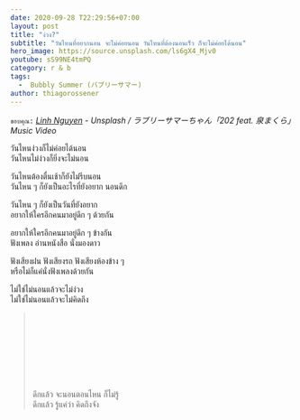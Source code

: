```yaml
---
date: 2020-09-28 T22:29:56+07:00
layout: post
title: "ง่วง?"
subtitle: "วันไหนที่อยากนอน จะไม่ค่อยนอน วันไหนที่ต้องนอนเร็ว ก็จะไม่ค่อยได้นอน"
hero_image: https://source.unsplash.com/ls6gX4_Mjv0
youtube: sS99NE4tmPQ
category: r & b
tags:
  -  Bubbly Summer (バブリーサマー)
author: thiagorossener
---
```

`ขอบคุณ:` *[Linh Nguyen](https://unsplash.com/@linhnguyen) - Unsplash / ラブリーサマーちゃん「202 feat. 泉まくら」Music Video*

วันไหนง่วงก็ไม่ค่อยได้นอน\
วันไหนไม่ง่วงก็ยิ่งจะไม่นอน

วันไหนต้องตื่นเช้าก็ยังไม่รีบนอน\
วันไหน ๆ ก็ยังเป็นอะไรที่ยังอยาก นอนดึก

วันไหน ๆ ก็ยังเป็นวันที่ยังอยาก\
อยากให้ใครอีกคนมาอยู่ดึก ๆ ด้วยกัน

อยากให้ใครอีกคนมาอยู่ดึก ๆ ข้างกัน\
ฟังเพลง อ่านหนังสือ นั่งมองดาว

ฟังเสียงฝน ฟังเสียงรถ ฟังเสียงห้องข้าง ๆ\
หรือไม่ก็แค่นั่งฟังเพลงด้วยกัน

ไม่ใช่ไม่นอนแล้วจะไม่ง่วง\
ไม่ใช่ไม่นอนแล้วจะไม่คิดถึง
> ดึกแล้ว จะนอนตอนไหน ก็ไม่รู้ <svg class="love"><use xlink:href="#icon-heart"></use></svg> ดึกแล้ว รู้แค่ว่า คิดถึงจัง
